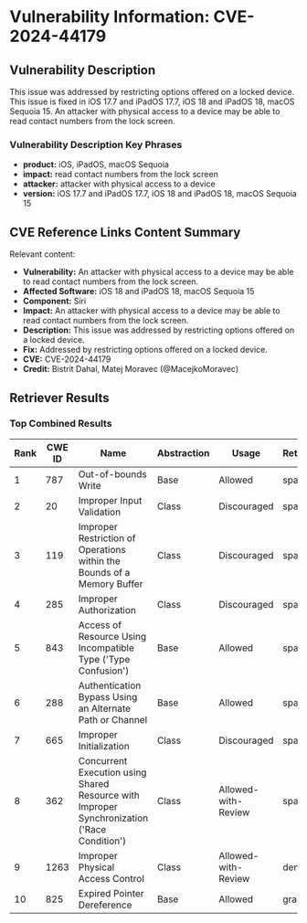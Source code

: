 # Vulnerability Information: CVE-2024-44179

## Vulnerability Description
This issue was addressed by restricting options offered on a locked device. This issue is fixed in iOS 17.7 and iPadOS 17.7, iOS 18 and iPadOS 18, macOS Sequoia 15. An attacker with physical access to a device may be able to read contact numbers from the lock screen.

### Vulnerability Description Key Phrases
- **product:** iOS, iPadOS, macOS Sequoia
- **impact:** read contact numbers from the lock screen
- **attacker:** attacker with physical access to a device
- **version:** iOS 17.7 and iPadOS 17.7, iOS 18 and iPadOS 18, macOS Sequoia 15

## CVE Reference Links Content Summary
Relevant content:

*   **Vulnerability:** An attacker with physical access to a device may be able to read contact numbers from the lock screen.
*   **Affected Software:** iOS 18 and iPadOS 18, macOS Sequoia 15
*   **Component:** Siri
*   **Impact:** An attacker with physical access to a device may be able to read contact numbers from the lock screen.
*   **Description:** This issue was addressed by restricting options offered on a locked device.
*   **Fix:** Addressed by restricting options offered on a locked device.
*   **CVE:** CVE-2024-44179
*   **Credit:** Bistrit Dahal, Matej Moravec (@MacejkoMoravec)

## Retriever Results

### Top Combined Results

| Rank | CWE ID | Name | Abstraction | Usage  | Retrievers | Individual Scores |
|------|--------|------|-------------|-------|------------|-------------------|
| 1 | 787 | Out-of-bounds Write | Base | Allowed | sparse | 0.110 |
| 2 | 20 | Improper Input Validation | Class | Discouraged | sparse | 0.109 |
| 3 | 119 | Improper Restriction of Operations within the Bounds of a Memory Buffer | Class | Discouraged | sparse | 0.107 |
| 4 | 285 | Improper Authorization | Class | Discouraged | sparse | 0.106 |
| 5 | 843 | Access of Resource Using Incompatible Type ('Type Confusion') | Base | Allowed | sparse | 0.105 |
| 6 | 288 | Authentication Bypass Using an Alternate Path or Channel | Base | Allowed | sparse | 0.103 |
| 7 | 665 | Improper Initialization | Class | Discouraged | sparse | 0.103 |
| 8 | 362 | Concurrent Execution using Shared Resource with Improper Synchronization ('Race Condition') | Class | Allowed-with-Review | sparse | 0.101 |
| 9 | 1263 | Improper Physical Access Control | Class | Allowed-with-Review | dense | 0.442 |
| 10 | 825 | Expired Pointer Dereference | Base | Allowed | graph | 0.003 |

